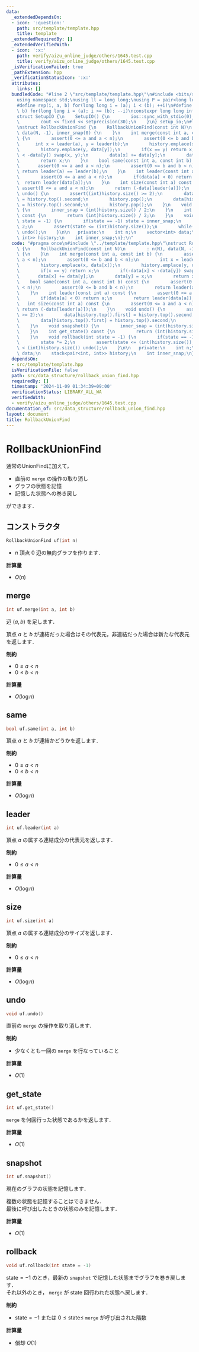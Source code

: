 ```yaml
---
data:
  _extendedDependsOn:
  - icon: ':question:'
    path: src/template/template.hpp
    title: template
  _extendedRequiredBy: []
  _extendedVerifiedWith:
  - icon: ':x:'
    path: verify/aizu_online_judge/others/1645.test.cpp
    title: verify/aizu_online_judge/others/1645.test.cpp
  _isVerificationFailed: true
  _pathExtension: hpp
  _verificationStatusIcon: ':x:'
  attributes:
    links: []
  bundledCode: "#line 2 \"src/template/template.hpp\"\n#include <bits/stdc++.h>\n\
    using namespace std;\nusing ll = long long;\nusing P = pair<long long, long long>;\n\
    #define rep(i, a, b) for(long long i = (a); i < (b); ++i)\n#define rrep(i, a,\
    \ b) for(long long i = (a); i >= (b); --i)\nconstexpr long long inf = 4e18;\n\
    struct SetupIO {\n    SetupIO() {\n        ios::sync_with_stdio(0);\n        cin.tie(0);\n\
    \        cout << fixed << setprecision(30);\n    }\n} setup_io;\n#line 3 \"src/data_structure/rollback_union_find.hpp\"\
    \nstruct RollbackUnionFind {\n    RollbackUnionFind(const int N)\n        : n(N),\
    \ data(N, -1), inner_snap(0) {\n    }\n    int merge(const int a, const int b)\
    \ {\n        assert(0 <= a and a < n);\n        assert(0 <= b and b < n);\n  \
    \      int x = leader(a), y = leader(b);\n        history.emplace(x, data[x]);\n\
    \        history.emplace(y, data[y]);\n        if(x == y) return x;\n        if(-data[x]\
    \ < -data[y]) swap(x, y);\n        data[x] += data[y];\n        data[y] = x;\n\
    \        return x;\n    }\n    bool same(const int a, const int b) const {\n \
    \       assert(0 <= a and a < n);\n        assert(0 <= b and b < n);\n       \
    \ return leader(a) == leader(b);\n    }\n    int leader(const int a) const {\n\
    \        assert(0 <= a and a < n);\n        if(data[a] < 0) return a;\n      \
    \  return leader(data[a]);\n    }\n    int size(const int a) const {\n       \
    \ assert(0 <= a and a < n);\n        return (-data[leader(a)]);\n    }\n    void\
    \ undo() {\n        assert((int)history.size() >= 2);\n        data[history.top().first]\
    \ = history.top().second;\n        history.pop();\n        data[history.top().first]\
    \ = history.top().second;\n        history.pop();\n    }\n    void snapshot()\
    \ {\n        inner_snap = (int)history.size() / 2;\n    }\n    int get_state()\
    \ const {\n        return (int)history.size() / 2;\n    }\n    void rollback(int\
    \ state = -1) {\n        if(state == -1) state = inner_snap;\n        state *=\
    \ 2;\n        assert(state <= (int)history.size());\n        while(state < (int)history.size())\
    \ undo();\n    }\n\n   private:\n    int n;\n    vector<int> data;\n    stack<pair<int,\
    \ int>> history;\n    int inner_snap;\n};\n"
  code: "#pragma once\n#include \"../template/template.hpp\"\nstruct RollbackUnionFind\
    \ {\n    RollbackUnionFind(const int N)\n        : n(N), data(N, -1), inner_snap(0)\
    \ {\n    }\n    int merge(const int a, const int b) {\n        assert(0 <= a and\
    \ a < n);\n        assert(0 <= b and b < n);\n        int x = leader(a), y = leader(b);\n\
    \        history.emplace(x, data[x]);\n        history.emplace(y, data[y]);\n\
    \        if(x == y) return x;\n        if(-data[x] < -data[y]) swap(x, y);\n \
    \       data[x] += data[y];\n        data[y] = x;\n        return x;\n    }\n\
    \    bool same(const int a, const int b) const {\n        assert(0 <= a and a\
    \ < n);\n        assert(0 <= b and b < n);\n        return leader(a) == leader(b);\n\
    \    }\n    int leader(const int a) const {\n        assert(0 <= a and a < n);\n\
    \        if(data[a] < 0) return a;\n        return leader(data[a]);\n    }\n \
    \   int size(const int a) const {\n        assert(0 <= a and a < n);\n       \
    \ return (-data[leader(a)]);\n    }\n    void undo() {\n        assert((int)history.size()\
    \ >= 2);\n        data[history.top().first] = history.top().second;\n        history.pop();\n\
    \        data[history.top().first] = history.top().second;\n        history.pop();\n\
    \    }\n    void snapshot() {\n        inner_snap = (int)history.size() / 2;\n\
    \    }\n    int get_state() const {\n        return (int)history.size() / 2;\n\
    \    }\n    void rollback(int state = -1) {\n        if(state == -1) state = inner_snap;\n\
    \        state *= 2;\n        assert(state <= (int)history.size());\n        while(state\
    \ < (int)history.size()) undo();\n    }\n\n   private:\n    int n;\n    vector<int>\
    \ data;\n    stack<pair<int, int>> history;\n    int inner_snap;\n};"
  dependsOn:
  - src/template/template.hpp
  isVerificationFile: false
  path: src/data_structure/rollback_union_find.hpp
  requiredBy: []
  timestamp: '2024-11-09 01:34:39+09:00'
  verificationStatus: LIBRARY_ALL_WA
  verifiedWith:
  - verify/aizu_online_judge/others/1645.test.cpp
documentation_of: src/data_structure/rollback_union_find.hpp
layout: document
title: RollbackUnionFind
---
```


# RollbackUnionFind

通常のUnionFindに加えて，

- 直前の `merge` の操作の取り消し
- グラフの状態を記憶
- 記憶した状態への巻き戻し

ができます．

## コンストラクタ

```cpp
RollbackUnionFind uf(int n)
```

- $n$ 頂点 $0$ 辺の無向グラフを作ります．

**計算量**

- $O(n)$

## merge

```cpp
int uf.merge(int a, int b)
```

辺 $(a, b)$ を足します．

頂点 $a$ と $b$ が連結だった場合はその代表元，非連結だった場合は新たな代表元を返します．

**制約**

- $0 \leq a < n$
- $0 \leq b < n$

**計算量**

- $O(\log n)$

## same

```cpp
bool uf.same(int a, int b)
```

頂点 $a$ と $b$ が連結かどうかを返します．

**制約**

- $0 \leq a < n$
- $0 \leq b < n$

**計算量**

- $O(\log n)$

## leader

```cpp
int uf.leader(int a)
```

頂点 $a$ の属する連結成分の代表元を返します．

**制約**

- $0 \leq a < n$

**計算量**

- $O(\log n)$

## size

```cpp
int uf.size(int a)
```

頂点 $a$ の属する連結成分のサイズを返します．

**制約**

- $0 \leq a < n$

**計算量**

- $O(\log n)$

## undo

```cpp
void uf.undo()
```

直前の `merge` の操作を取り消します．

**制約**

- 少なくとも一回の `merge` を行なっていること

**計算量**

- $O(1)$

## get_state

```cpp
int uf.get_state()
```

`merge` を何回行った状態であるかを返します．

**計算量**

- $O(1)$

## snapshot

```cpp
int uf.snapshot()
```

現在のグラフの状態を記憶します．

複数の状態を記憶することはできません．<br>
最後に呼び出したときの状態のみを記憶します．

**計算量**

- $O(1)$

## rollback

```cpp
void uf.rollback(int state = -1)
```

$\mathrm{state = -1}$ のとき，最新の `snapshot` で記憶した状態までグラフを巻き戻します．<br>
それ以外のとき， `merge` が $\mathrm{state}$ 回行われた状態へ戻します．

**制約**

- $\mathrm{state = -1}$ または $0 \leq \mathrm{state} \leq$ `merge` が呼び出された階数

**計算量**

- 償却 $O(1)$